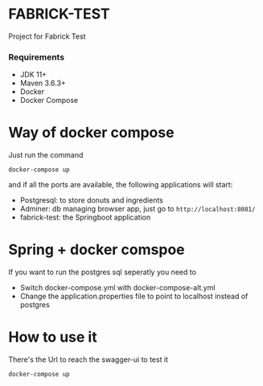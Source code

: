 # FABRICK-TEST

Project for Fabrick Test

### Requirements

- JDK 11+
- Maven 3.6.3+
- Docker
- Docker Compose

# Way of docker compose

Just run the command

```
docker-compose up 
```

and if all the ports are available, the following applications will start:

- Postgresql: to store donuts and ingredients
- Adminer: db managing browser app, just go to `http://localhost:8081/`
- fabrick-test: the Springboot application

# Spring + docker comspoe

If you want to run the postgres sql seperatly you need to
- Switch docker-compose.yml with docker-compose-alt.yml
- Change the application.properties file to point to localhost instead of postgres 




# How to use it

There's the Url to reach the swagger-ui to test it

```
docker-compose up 
```
